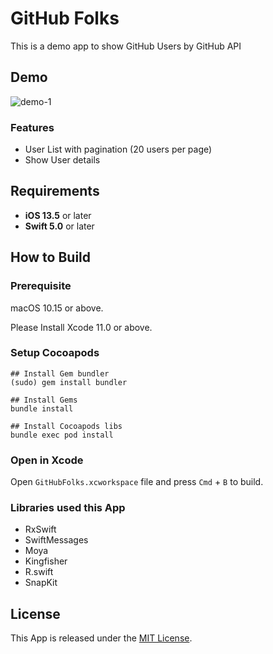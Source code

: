 # GitHub Folks

This is a demo app to show GitHub Users by GitHub API 

## Demo

![demo-1](docs/demo-1.gif)



### Features

- User List with pagination (20 users per page)
- Show User details



## Requirements

- **iOS 13.5** or later
- **Swift 5.0** or later



## How to Build

### Prerequisite

macOS 10.15 or above.

Please Install Xcode 11.0 or above.

### Setup Cocoapods

```shell
## Install Gem bundler
(sudo) gem install bundler

## Install Gems
bundle install

## Install Cocoapods libs
bundle exec pod install
```



### Open in Xcode

Open `GitHubFolks.xcworkspace` file and press `Cmd` + `B` to build.



### Libraries used this App

- RxSwift
- SwiftMessages
- Moya
- Kingfisher
- R.swift
- SnapKit



## License

This App is released under the [MIT License](https://github.com/MessageKit/MessageKit/blob/master/LICENSE.md).